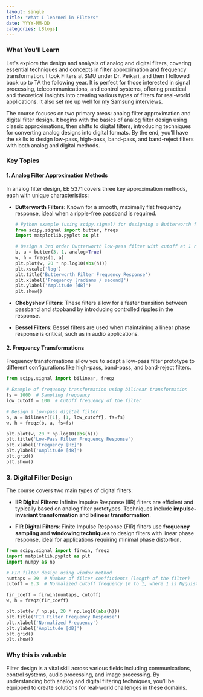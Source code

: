 ```yaml
---
layout: single
title: "What I learned in Filters"
date: YYYY-MM-DD
categories: [Blogs]
---
```

### What You’ll Learn

Let's explore the design and analysis of analog and digital filters, covering essential techniques and concepts in filter approximation and frequency transformation. I took Filters at SMU under Dr. Peikari, and then I followed back up to TA the following year. It is perfect for those interested in signal processing, telecommunications, and control systems, offering practical and theoretical insights into creating various types of filters for real-world applications. It also set me up well for my Samsung interviews.

The course focuses on two primary areas: analog filter approximation and digital filter design. It begins with the basics of analog filter design using classic approximations, then shifts to digital filters, introducing techniques for converting analog designs into digital formats. By the end, you’ll have the skills to design low-pass, high-pass, band-pass, and band-reject filters with both analog and digital methods.

### Key Topics

#### 1. Analog Filter Approximation Methods

In analog filter design, EE 5371 covers three key approximation methods, each with unique characteristics:

- **Butterworth Filters**: Known for a smooth, maximally flat frequency response, ideal when a ripple-free passband is required.
  
    ```python
    # Python example (using scipy.signal) for designing a Butterworth filter
    from scipy.signal import butter, freqs
    import matplotlib.pyplot as plt

    # Design a 3rd order Butterworth low-pass filter with cutoff at 1 rad/s
    b, a = butter(3, 1, analog=True)
    w, h = freqs(b, a)
    plt.plot(w, 20 * np.log10(abs(h)))
    plt.xscale('log')
    plt.title('Butterworth Filter Frequency Response')
    plt.xlabel('Frequency [radians / second]')
    plt.ylabel('Amplitude [dB]')
    plt.show()
    ```

- **Chebyshev Filters**: These filters allow for a faster transition between passband and stopband by introducing controlled ripples in the response.

- **Bessel Filters**: Bessel filters are used when maintaining a linear phase response is critical, such as in audio applications.

#### 2. Frequency Transformations

Frequency transformations allow you to adapt a low-pass filter prototype to different configurations like high-pass, band-pass, and band-reject filters.

```python
from scipy.signal import bilinear, freqz

# Example of frequency transformation using bilinear transformation
fs = 1000  # Sampling frequency
low_cutoff = 100  # Cutoff frequency of the filter

# Design a low-pass digital filter
b, a = bilinear([1], [1, low_cutoff], fs=fs)
w, h = freqz(b, a, fs=fs)

plt.plot(w, 20 * np.log10(abs(h)))
plt.title('Low-Pass Filter Frequency Response')
plt.xlabel('Frequency [Hz]')
plt.ylabel('Amplitude [dB]')
plt.grid()
plt.show()
```
### 3. Digital Filter Design

The course covers two main types of digital filters:

- **IIR Digital Filters**: Infinite Impulse Response (IIR) filters are efficient and typically based on analog filter prototypes. Techniques include **impulse-invariant transformation** and **bilinear transformation**.

- **FIR Digital Filters**: Finite Impulse Response (FIR) filters use **frequency sampling** and **windowing techniques** to design filters with linear phase response, ideal for applications requiring minimal phase distortion.

```python
from scipy.signal import firwin, freqz
import matplotlib.pyplot as plt
import numpy as np

# FIR filter design using window method
numtaps = 29  # Number of filter coefficients (length of the filter)
cutoff = 0.3  # Normalized cutoff frequency (0 to 1, where 1 is Nyquist)

fir_coeff = firwin(numtaps, cutoff)
w, h = freqz(fir_coeff)

plt.plot(w / np.pi, 20 * np.log10(abs(h)))
plt.title('FIR Filter Frequency Response')
plt.xlabel('Normalized Frequency')
plt.ylabel('Amplitude [dB]')
plt.grid()
plt.show()
``` 
### Why this is valuable
Filter design is a vital skill across various fields including communications, control systems, audio processing, and image processing. By understanding both analog and digital filtering techniques, you’ll be equipped to create solutions for real-world challenges in these domains.
